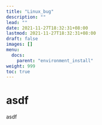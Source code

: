 ```yaml
---
title: "Linux_bug"
description: ""
lead: ""
date: 2021-11-27T18:32:31+08:00
lastmod: 2021-11-27T18:32:31+08:00
draft: false
images: []
menu: 
  docs:
    parent: "environment_install"
weight: 999
toc: true
---
```


# asdf
asdf


